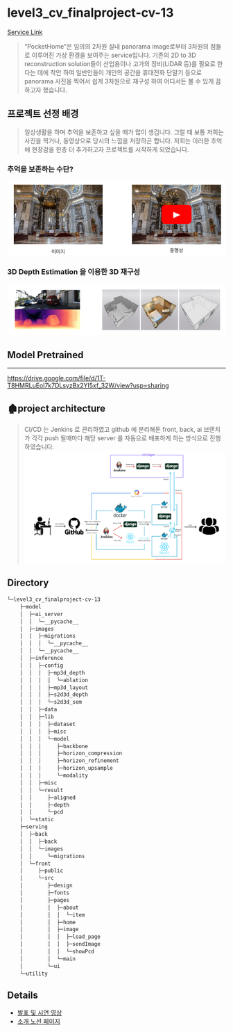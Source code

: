 # level3_cv_finalproject-cv-13

[Service Link](http://34.64.255.206:3000/)
> “PocketHome”은 임의의 2차원 실내 panorama image로부터 3차원의 점들로 이루어진 가상 환경을 보여주는 service입니다. 기존의 2D to 3D reconstruction solution들이 산업용이나 고가의 장비(LiDAR 등)를 필요로 한다는 데에 착안 하여 일반인들이 개인의 공간을 휴대전화 단말기 등으로 panorama 사진을 찍어서 쉽게 3차원으로 재구성 하여 어디서든 볼 수 있게 끔 하고자 했습니다.

## 프로젝트 선정 배경

> 일상생활을 하며 추억을 보존하고 싶을 때가 많이 생깁니다. 그럴 때 보통 저희는 사진을 찍거나, 동영상으로 당시의 느낌을 저장하곤 합니다. 저희는 이러한 추억에 현장감을 한층 더 추가하고자 프로젝트를 시작하게 되었습니다.
> 

### 추억을 보존하는 수단?

![Untitled](./readme_img/image1.png)

### 3D Depth Estimation 을 이용한 3D 재구성
![Untitled](./readme_img/image2.png)

## Model Pretrained
---
https://drive.google.com/file/d/1T-T8HMRLuEol7k7DLsyzBx2YI5xf_32W/view?usp=sharing

## 🏚project architecture

> CI/CD 는 Jenkins 로 관리하였고 github 에 분리해둔 front, back, ai 브랜치가 각각 push 될때마다 해당 server 를 자동으로 배포하게 하는 방식으로 진행하였습니다.
![Untitled](./readme_img/image3.png)

## Directory
```bash
└─level3_cv_finalproject-cv-13
    ├─model
    │  ├─ai_server
    │  │  └─__pycache__
    │  ├─images
    │  │  ├─migrations
    │  │  │  └─__pycache__
    │  │  └─__pycache__
    │  ├─inference
    │  │  ├─config
    │  │  │  ├─mp3d_depth
    │  │  │  │  └─ablation
    │  │  │  ├─mp3d_layout
    │  │  │  ├─s2d3d_depth
    │  │  │  └─s2d3d_sem
    │  │  ├─data
    │  │  ├─lib
    │  │  │  ├─dataset
    │  │  │  ├─misc
    │  │  │  └─model
    │  │  │     ├─backbone
    │  │  │     ├─horizon_compression
    │  │  │     ├─horizon_refinement
    │  │  │     ├─horizon_upsample
    │  │  │     └─modality
    │  │  ├─misc
    │  │  └─result
    │  │     ├─aligned
    │  │     ├─depth
    │  │     └─pcd
    │  └─static
    ├─serving
    │  ├─back
    │  │  ├─back
    │  │  └─images
    │  │     └─migrations
    │  └─front
    │     ├─public
    │     └─src
    │        ├─design
    │        ├─fonts
    │        ├─pages
    │        │  ├─about
    │        │  │  └─item
    │        │  ├─home
    │        │  ├─image
    │        │  │  ├─load_page
    │        │  │  ├─sendImage
    │        │  │  └─showPcd
    │        │  └─main
    │        └─ui
    └─utility
```

## Details
* [발표 및 시연 영상](https://www.youtube.com/watch?v=XD1V6d-P9dM)
* [소개 노션 페이지](https://www.notion.so/boostcampait/CV-13-PocketHome-b95d90c88b95444c96a10b8ac3f8edc0)
